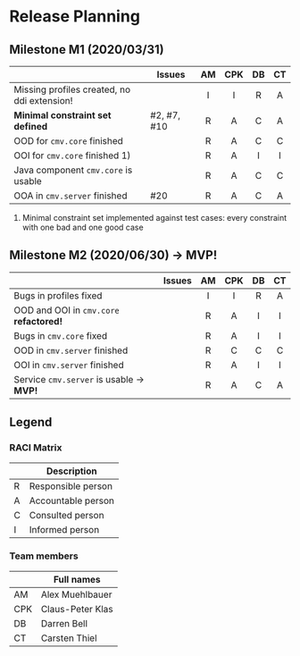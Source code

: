 # Release Planning

## Milestone M1 (2020/03/31)

|                                               | Issues      | AM | CPK | DB | CT |
|-----------------------------------------------|-------------|:--:|:---:|:--:|:--:|
| Missing profiles created, no ddi extension!   |             | I  |  I  | R  |  A |
| **Minimal constraint set defined**            | #2, #7, #10 | R  |  A  | C  |  A |
| OOD for `cmv.core` finished                   |             | R  |  A  | C  |  C |
| OOI for `cmv.core` finished 1)                |             | R  |  A  | I  |  I |
| Java component `cmv.core` is usable           |             | R  |  A  | C  |  C |
| OOA in `cmv.server` finished                  | #20         | R  |  A  | C  |  A |

1) Minimal constraint set implemented against test cases: every constraint with one bad and one good case

## Milestone M2 (2020/06/30) -> MVP!

|                                            | Issues | AM | CPK | DB | CT |
|--------------------------------------------|--------|:--:|:---:|:--:|:--:|
| Bugs in profiles fixed                     |        |  I |  I  |  R |  A |
| OOD and OOI in `cmv.core` **refactored!**  |        |  R |  A  |  I |  I |
| Bugs in `cmv.core` fixed                   |        |  R |  A  |  I |  I |
| OOD in `cmv.server` finished               |        |  R |  C  |  C |  C |
| OOI in `cmv.server` finished               |        |  R |  A  |  I |  I |
| Service `cmv.server` is usable -> **MVP!** |        |  R |  A  |  C |  A |

## Legend

### RACI Matrix
|     | Description        |
|-----|--------------------|
| R   | Responsible person |
| A   | Accountable person |
| C   | Consulted person   |
| I   | Informed person    |


### Team members
|     | Full names         |
|-----|--------------------|
| AM  | Alex Muehlbauer     |
| CPK | Claus-Peter Klas   |
| DB  | Darren Bell        |
| CT  | Carsten Thiel      |
